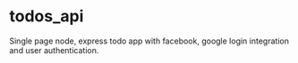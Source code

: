 # todos_api

Single page node, express todo app with facebook, google login integration and user authentication.
